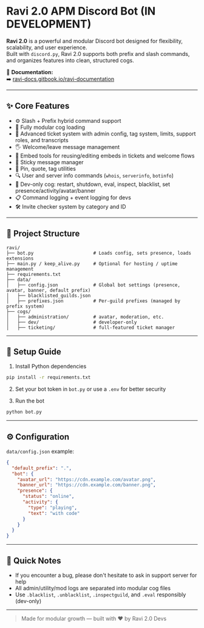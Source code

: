 # Ravi 2.0 APM Discord Bot (IN DEVELOPMENT)

**Ravi 2.0** is a powerful and modular Discord bot designed for flexibility, scalability, and user experience.  
Built with `discord.py`, Ravi 2.0 supports both prefix and slash commands, and organizes features into clean, structured cogs.

📖 **Documentation:**  
➡️ [ravi-docs.gitbook.io/ravi-documentation](https://ravi-docs.gitbook.io/ravi-documentation)

---

## ✨ Core Features

- ⚙️ Slash + Prefix hybrid command support
- 🔧 Fully modular cog loading
- 🎫 Advanced ticket system with admin config, tag system, limits, support roles, and transcripts
- 🖐️ Welcome/leave message management
- 🧱 Embed tools for reusing/editing embeds in tickets and welcome flows
- 🎯 Sticky message manager
- 📌 Pin, quote, tag utilities
- 🔍 User and server info commands (`whois`, `serverinfo`, `botinfo`)
- 🧠 Dev-only cog: restart, shutdown, eval, inspect, blacklist, set presence/activity/avatar/banner
- 📋 Command logging + event logging for devs
- 🛠 Invite checker system by category and ID

---

## 📁 Project Structure

```
ravi/
├── bot.py                      # Loads config, sets presence, loads extensions
├── main.py / keep_alive.py     # Optional for hosting / uptime management
├── requirements.txt
├── data/
│   ├── config.json             # Global bot settings (presence, avatar, banner, default prefix)
│   ├── blacklisted_guilds.json
│   ├── prefixes.json           # Per-guild prefixes (managed by prefix system)
├── cogs/
│   ├── administration/         # avatar, moderation, etc.
│   ├── dev/                    # developer-only 
│   ├── ticketing/              # full-featured ticket manager
```

---

## 🚀 Setup Guide

1. Install Python dependencies
```bash
pip install -r requirements.txt
```

2. Set your bot token in `bot.py` or use a `.env` for better security

3. Run the bot
```bash
python bot.py
```

---

## ⚙️ Configuration

`data/config.json` example:
```json
{
  "default_prefix": ".",
  "bot": {
    "avatar_url": "https://cdn.example.com/avatar.png",
    "banner_url": "https://cdn.example.com/banner.png",
    "presence": {
      "status": "online",
      "activity": {
        "type": "playing",
        "text": "with code"
      }
    }
  }
}
```

---

## 📌 Quick Notes

- If you encounter a bug, please don't hesitate to ask in support server for help
- All admin/utility/mod logs are separated into modular cog files
- Use `.blacklist`, `.unblacklist`, `.inspectguild`, and `.eval` responsibly (dev-only)

---

> Made for modular growth — built with ❤️ by Ravi 2.0 Devs
